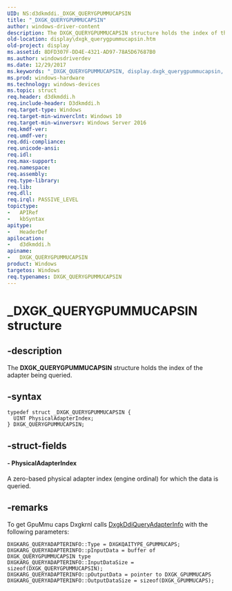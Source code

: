 ```yaml
---
UID: NS:d3dkmddi._DXGK_QUERYGPUMMUCAPSIN
title: "_DXGK_QUERYGPUMMUCAPSIN"
author: windows-driver-content
description: The DXGK_QUERYGPUMMUCAPSIN structure holds the index of the adapter being queried.
old-location: display\dxgk_querygpummucapsin.htm
old-project: display
ms.assetid: 8DFD307F-DD4E-4321-AD97-78A5D67687B0
ms.author: windowsdriverdev
ms.date: 12/29/2017
ms.keywords: "_DXGK_QUERYGPUMMUCAPSIN, display.dxgk_querygpummucapsin, d3dkmddi/DXGK_QUERYGPUMMUCAPSIN, DXGK_QUERYGPUMMUCAPSIN, DXGK_QUERYGPUMMUCAPSIN structure [Display Devices]"
ms.prod: windows-hardware
ms.technology: windows-devices
ms.topic: struct
req.header: d3dkmddi.h
req.include-header: D3dkmddi.h
req.target-type: Windows
req.target-min-winverclnt: Windows 10
req.target-min-winversvr: Windows Server 2016
req.kmdf-ver: 
req.umdf-ver: 
req.ddi-compliance: 
req.unicode-ansi: 
req.idl: 
req.max-support: 
req.namespace: 
req.assembly: 
req.type-library: 
req.lib: 
req.dll: 
req.irql: PASSIVE_LEVEL
topictype:
-	APIRef
-	kbSyntax
apitype:
-	HeaderDef
apilocation:
-	d3dkmddi.h
apiname:
-	DXGK_QUERYGPUMMUCAPSIN
product: Windows
targetos: Windows
req.typenames: DXGK_QUERYGPUMMUCAPSIN
---
```


# _DXGK_QUERYGPUMMUCAPSIN structure


## -description


The <b>DXGK_QUERYGPUMMUCAPSIN</b> structure holds the index of the adapter being queried.


## -syntax


````
typedef struct _DXGK_QUERYGPUMMUCAPSIN {
  UINT PhysicalAdapterIndex;
} DXGK_QUERYGPUMMUCAPSIN;
````


## -struct-fields




#### - PhysicalAdapterIndex

A zero-based physical adapter index (engine ordinal) for which the data is queried.


## -remarks


To get GpuMmu caps Dxgkrnl calls <a href="..\d3dkmddi\nc-d3dkmddi-dxgkddi_queryadapterinfo.md">DxgkDdiQueryAdapterInfo</a> with the following parameters:
<pre class="syntax" xml:space="preserve"><code>DXGKARG_QUERYADAPTERINFO::Type = DXGKQAITYPE_GPUMMUCAPS;
DXGKARG_QUERYADAPTERINFO::pInputData = buffer of DXGK_QUERYGPUMMUCAPSIN type
DXGKARG_QUERYADAPTERINFO::InputDataSize = sizeof(DXGK_QUERYGPUMMUCAPSIN);
DXGKARG_QUERYADAPTERINFO::pOutputData = pointer to DXGK_GPUMMUCAPS
DXGKARG_QUERYADAPTERINFO::OutputDataSize = sizeof(DXGK_GPUMMUCAPS);</code></pre>

